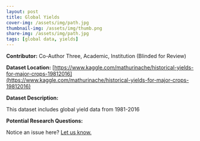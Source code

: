 ```yaml
---
layout: post
title: Global Yields
cover-img: /assets/img/path.jpg
thumbnail-img: /assets/img/thumb.png
share-img: /assets/img/path.jpg
tags: [global data, yields]
---
```


**Contributor:** Co-Author Three, Academic, Institution (Blinded for Review)

**Dataset Location:** [https://www.kaggle.com/mathurinache/historical-yields-for-major-crops-19812016](https://www.kaggle.com/mathurinache/historical-yields-for-major-crops-19812016)

**Dataset Description:**

This dataset includes global yield data from 1981-2016

**Potential Research Questions:**





Notice an issue here? [Let us know.](https://docs.google.com/forms/d/e/1FAIpQLSfFLEtWSlfe6gwBaoe-9OfE4BjtwaVx3IQg9ZsfCIJDrujrbA/viewform?usp=pp_url&entry.677199195=2021-03-08-peru-climate-change)
